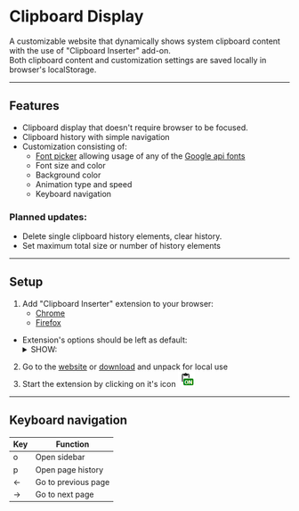 # **Clipboard Display**
A customizable website that dynamically shows system clipboard content with the use of "Clipboard Inserter" add-on.  
Both clipboard content and customization settings are saved locally in browser's localStorage.
***
## **Features**
- Clipboard display that doesn't require browser to be focused.
- Clipboard history with simple navigation
- Customization consisting of:
    - [Font picker](https://github.com/av01d/fontpicker-jquery-plugin) allowing usage of any of the [Google api fonts](https://fonts.google.com/)
    - Font size and color 
    - Background color
    - Animation type and speed
    - Keyboard navigation
### Planned updates:
- Delete single clipboard history elements, clear history.
- Set maximum total size or number of history elements

***
## **Setup**
1. Add "Clipboard Inserter" extension to your browser: 
    - [Chrome](https://chrome.google.com/webstore/detail/clipboard-inserter/deahejllghicakhplliloeheabddjajm)
    - [Firefox](https://addons.mozilla.org/pl/firefox/addon/clipboard-inserter/)  
- Extension's options should be left as default: <details><summary>SHOW:</summary><p> ![image](img/inserter_options.png)</p></details>
2. Go to the [website](https://gabrovv.github.io/Clipboard-display/) or [download](https://github.com/GabroVV/Clipboard-display/archive/refs/heads/main.zip) and unpack for local use
3. Start the extension by clicking on it's icon ![image](img/icon_on.png)

***
## **Keyboard navigation**
| Key | Function            |
|-----|---------------------|
|  o  | Open sidebar        |
|  p  | Open page history   |
|  ←  | Go to previous page |
|  →  | Go to next page     |